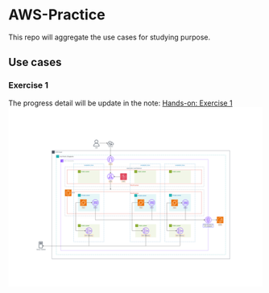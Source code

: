 # AWS-Practice
This repo will aggregate the use cases for studying purpose.
## Use cases
### Exercise 1
The progress detail will be update in the note: [Hands-on: Exercise 1](https://duongnt.notion.site/Exercise-1-e32e33e461cb4020b95b92e1f03393fa)
![Excercise 1 Diagram](https://github.com/duongnt0712/AWS-Practice/blob/main/Excercise%201%20Diagram.png)
